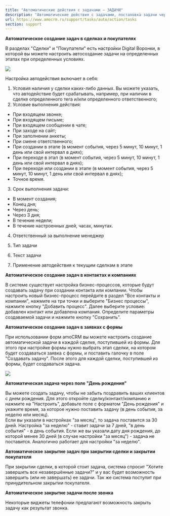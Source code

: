 ```yaml
---
title: "Автоматические действия с задачами — ЗАДАЧИ"
description: "Автоматические действия с задачами, постановка задачи через поле "
url: https://www.amocrm.ru/support/tasks/auto/action/tasks
section: support
---
```


**Автоматическое создание задач в сделках и покупателях**

В разделах "Сделки" и "Покупатели" есть настройки Digital Воронки, в которой вы можете настроить автосоздание задачи на определенных этапах при определенных условиях.

![](/uploads/2019/06/auto_actions_tasks1.png)

Настройка автодействия включает в себя:

1. Условия наличия у сделки каких-либо данных. Вы можете указать, что автодействие будет срабатывать, например, при наличии в сделке определенного тега и/или определенного ответственного;  
2. Условие выполнения действия:

- При входящем звонке;
- При входящем письме;
- При входящем сообщении в чате;
- При заходе на сайт;
- При заполнении анкеты;
- При смене ответственного;
- При создании в этапе (в момент события, через 5 минут, 10 минут, 1 день или свой интервал в днях);
- При переходе в этап (в момент события, через 5 минут, 10 минут, 1 день или свой интервал в днях);
- При переходе или создании в этапе (в момент события, через 5 минут, 10 минут, 1 день или свой интервал в днях);
- Точное время.

3. Срок выполнения задачи:

- В момент создания;
- Конец дня;
- Через день;
- Через 3 дня;
- В течение недели;
- В течение настроенных дней, часах, минутах.

4. Ответственный за выполнение менеджер

5. Тип задачи

6. Текст задачи

7. Применение автодействия к текущим сделкам в этапе

**Автоматическое создание задач в контактах и компаниях**

В системе существует настройка бизнес-процессов, которые будут создавать задачу при создании контакта или компании. Чтобы настроить новый бизнес-процесс перейдите в раздел "Все контакты и компании", нажмите на три точки и выберите "Бизнес процессы", нажмите кнопку "Добавить процесс". Далее выберите условие: добавлен контакт или добавлена компания. Определите параметры создаваемой задачи и нажмите кнопку "Сохранить".

**Автоматическое создание задач в заявках с формы**

При использовании форм amoCRM вы можете настроить создание автоматической задачи в каждой сделке, поступившей из формы. Для этого при настройке формы нужно выбрать этап сделки, на котором будет создаваться заявка с формы, и поставить галочку в поле "Создавать задачу". После этого для каждой сделки, поступившей из формы, будет создаваться задача.

![](/uploads/2019/06/auto_actions_tasks2.png)

**Автоматическая задача через поле "День рождения"**

Вы можете создать задачу, чтобы не забыть поздравить ваших клиентов с днем рождения. Для этого откройте сделку/контакт/компанию и нажмите на "Настроить", добавьте поле с форматом "День рождения" и укажите время, за которое нужно поставить задачу (в день события, за неделю или месяц).  
Если вы указали в настройках "за месяц", то задача поставится за 30 дней. Настройка "за неделю" - ставит задачи за 7 дней, "в день события" - в день события. Если же вы указали дату дня рождения, до которой менее 30 дней (в случае настройки "за месяц") - задача не поставится. Аналогично работает для настройки "за неделю".

**Автоматическое закрытие задач при закрытии сделки и закрытии покупателя**

При закрытии сделки, в которой стоит задача, система спросит "Хотите завершить все незавершённые задачи?" и у вас будет возможность завершить (или не завершать) ее задачи. Так же система поступит при принудительном закрытии покупателя.

**Автоматическое закрытие задачи после звонка**

Некоторые виджеты телефонии предлагают возможность закрыть задачу как результат звонка.